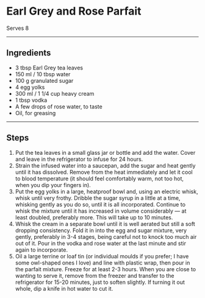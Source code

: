 # Earl Grey and Rose Parfait

Serves 8

---

## Ingredients

* 3 tbsp Earl Grey tea leaves
* 150 ml / 10 tbsp water
* 100 g granulated sugar
* 4 egg yolks
* 300 ml / 1 1/4 cup heavy cream
* 1 tbsp vodka
* A few drops of rose water, to taste
* Oil, for greasing

---

## Steps

1.  Put the tea leaves in a small glass jar or bottle and add the water. Cover and leave in the refrigerator to infuse for 24 hours.
2.  Strain the infused water into a saucepan, add the sugar and heat gently until it has dissolved. Remove from the heat immediately and let it cool to blood temperature (it should feel comfortably warm, not too hot, when you dip your fingers in).
3.  Put the egg yolks in a large, heatproof bowl and, using an electric whisk, whisk until very frothy. Dribble the sugar syrup in a little at a time, whisking gently as you do so, until it is all incorporated. Continue to whisk the mixture until it has increased in volume considerably — at least doubled, preferably more. This will take up to 10 minutes.
4.  Whisk the cream in a separate bowl until it is well aerated but still a soft dropping consistency. Fold it in into the egg and sugar mixture, very gently, preferably in 3-4 stages, being careful not to knock too much air out of it. Pour in the vodka and rose water at the last minute and stir again to incorporate.
5.  Oil a large terrine or loaf tin (or individual moulds if you prefer; I have some owl-shaped ones I love) and line with plastic wrap, then pour in the parfait mixture. Freeze for at least 2-3 hours. When you are close to wanting to serve it, remove from the freezer and transfer to the refrigerator for 15-20 minutes, just to soften slightly. If turning it out whole, dip a knife in hot water to cut it.